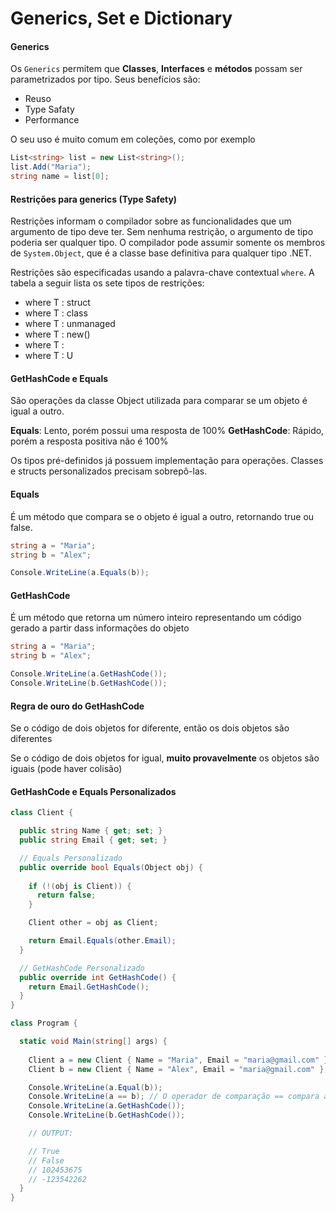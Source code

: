 # Generics, Set e Dictionary

#### Generics

Os `Generics` permitem que **Classes**, **Interfaces** e **métodos** possam ser parametrizados por tipo. Seus benefícios são:

- Reuso
- Type Safaty
- Performance

O seu uso é muito comum em coleções, como por exemplo 

```csharp
List<string> list = new List<string>();
list.Add("Maria");
string name = list[0];
```

#### Restrições para generics (Type Safety)

Restrições informam o compilador sobre as funcionalidades que um argumento de tipo deve ter. Sem nenhuma restrição, o argumento de tipo poderia ser qualquer tipo. O compilador pode assumir somente os membros de `System.Object`, que é a classe base definitiva para qualquer tipo .NET.

Restrições são especificadas usando a palavra-chave contextual `where`. A tabela a seguir lista os sete tipos de restrições:

- where T : struct
- where T : class
- where T : unmanaged
- where T : new()
- where T : <base type name>
- where T : U

#### GetHashCode e Equals

São operações da classe Object utilizada para comparar se um objeto é igual a outro.

**Equals**: Lento, porém possui uma resposta de 100%
**GetHashCode**: Rápido, porém a resposta positiva não é 100%

Os tipos pré-definidos já possuem implementação para operações. Classes e structs personalizados precisam sobrepô-las.

#### Equals

É um método que compara se o objeto é igual a outro, retornando true ou false.

```csharp
string a = "Maria";
string b = "Alex";

Console.WriteLine(a.Equals(b));
```

#### GetHashCode

É um método que retorna um número inteiro representando um código gerado a partir dass informações do objeto

```csharp
string a = "Maria";
string b = "Alex";

Console.WriteLine(a.GetHashCode());
Console.WriteLine(b.GetHashCode());
```

#### Regra de ouro do GetHashCode

Se o código de dois objetos for diferente, então os dois objetos são diferentes

Se o código de dois objetos for igual, **muito provavelmente** os objetos são iguais (pode haver colisão)

#### GetHashCode e Equals Personalizados

```csharp
class Client {

  public string Name { get; set; }
  public string Email { get; set; }

  // Equals Personalizado
  public override bool Equals(Object obj) {
    
    if (!(obj is Client)) {
      return false;
    }

    Client other = obj as Client;    

    return Email.Equals(other.Email);
  }

  // GetHashCode Personalizado
  public override int GetHashCode() {
    return Email.GetHashCode();
  }
}
```

```csharp
class Program {

  static void Main(string[] args) {
    
    Client a = new Client { Name = "Maria", Email = "maria@gmail.com" };
    Client b = new Client { Name = "Alex", Email = "maria@gmail.com" }; // Email = "alex@gmail.com"

    Console.WriteLine(a.Equal(b));
    Console.WriteLine(a == b); // O operador de comparação == compara a referência do ponteiro de memória do objeto, diferente do método Equals
    Console.WriteLine(a.GetHashCode());
    Console.WriteLine(b.GetHashCode());

    // OUTPUT:

    // True
    // False 
    // 102453675
    // -123542262
  }
}
```